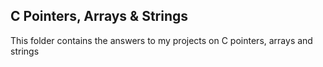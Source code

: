 ## C Pointers, Arrays & Strings

This folder contains the answers to my projects on C pointers, arrays and strings
